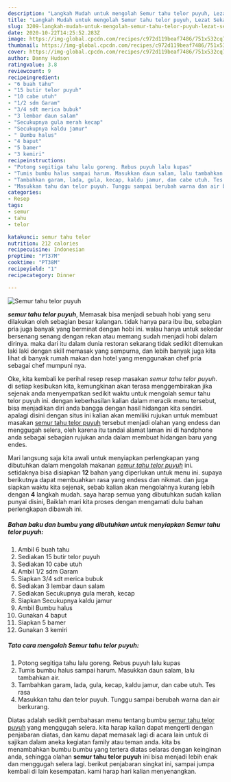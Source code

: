 ```yaml
---
description: "Langkah Mudah untuk mengolah Semur tahu telor puyuh, Lezat Sekali"
title: "Langkah Mudah untuk mengolah Semur tahu telor puyuh, Lezat Sekali"
slug: 3209-langkah-mudah-untuk-mengolah-semur-tahu-telor-puyuh-lezat-sekali
date: 2020-10-22T14:25:52.283Z
image: https://img-global.cpcdn.com/recipes/c972d119beaf7486/751x532cq70/semur-tahu-telor-puyuh-foto-resep-utama.jpg
thumbnail: https://img-global.cpcdn.com/recipes/c972d119beaf7486/751x532cq70/semur-tahu-telor-puyuh-foto-resep-utama.jpg
cover: https://img-global.cpcdn.com/recipes/c972d119beaf7486/751x532cq70/semur-tahu-telor-puyuh-foto-resep-utama.jpg
author: Danny Hudson
ratingvalue: 3.8
reviewcount: 9
recipeingredient:
- "6 buah tahu"
- "15 butir telor puyuh"
- "10 cabe utuh"
- "1/2 sdm Garam"
- "3/4 sdt merica bubuk"
- "3 lembar daun salam"
- "Secukupnya gula merah kecap"
- "Secukupnya kaldu jamur"
- " Bumbu halus"
- "4 baput"
- "5 bamer"
- "3 kemiri"
recipeinstructions:
- "Potong segitiga tahu lalu goreng. Rebus puyuh lalu kupas"
- "Tumis bumbu halus sampai harum. Masukkan daun salam, lalu tambahkan air."
- "Tambahkan garam, lada, gula, kecap, kaldu jamur, dan cabe utuh. Tes rasa"
- "Masukkan tahu dan telor puyuh. Tunggu sampai berubah warna dan air berkurang."
categories:
- Resep
tags:
- semur
- tahu
- telor

katakunci: semur tahu telor 
nutrition: 212 calories
recipecuisine: Indonesian
preptime: "PT37M"
cooktime: "PT38M"
recipeyield: "1"
recipecategory: Dinner

---
```



![Semur tahu telor puyuh](https://img-global.cpcdn.com/recipes/c972d119beaf7486/751x532cq70/semur-tahu-telor-puyuh-foto-resep-utama.jpg)

<b><i>semur tahu telor puyuh</i></b>, Memasak bisa menjadi sebuah hobi yang seru dilakukan oleh sebagian besar kalangan. tidak hanya para ibu ibu, sebagian pria juga banyak yang berminat dengan hobi ini. walau hanya untuk sekedar bersenang senang dengan rekan atau memang sudah menjadi hobi dalam dirinya. maka dari itu dalam dunia restoran sekarang tidak sedikit ditemukan laki laki dengan skill memasak yang sempurna, dan lebih banyak juga kita lihat di banyak rumah makan dan hotel yang menggunakan chef pria sebagai chef mumpuni nya.

Oke, kita kembali ke perihal resep resep masakan <i>semur tahu telor puyuh</i>. di setiap kesibukan kita, kemungkinan akan terasa menggembirakan jika sejenak anda menyempatkan sedikit waktu untuk mengolah semur tahu telor puyuh ini. dengan keberhasilan kalian dalam meracik menu tersebut, bisa menjadikan diri anda bangga dengan hasil hidangan kita sendiri. apalagi disini dengan situs ini kalian akan memiliki rujukan untuk membuat masakan <u>semur tahu telor puyuh</u> tersebut menjadi olahan yang endess dan menggugah selera, oleh karena itu tandai alamat laman ini di handphone anda sebagai sebagian rujukan anda dalam membuat hidangan baru yang endes.




Mari langsung saja kita awali untuk menyiapkan perlengkapan yang dibutuhkan dalam mengolah makanan <u><i>semur tahu telor puyuh</i></u> ini. setidaknya bisa disiapkan <b>12</b> bahan yang diperlukan untuk menu ini. supaya berikutnya dapat membuahkan rasa yang endess dan nikmat. dan juga siapkan waktu kita sejenak, sebab kalian akan mengolahnya kurang lebih dengan <b>4</b> langkah mudah. saya harap semua yang dibutuhkan sudah kalian punyai disini, Baiklah mari kita proses dengan mengamati dulu bahan perlengkapan dibawah ini.

<!--inarticleads1-->

##### Bahan baku dan bumbu yang dibutuhkan untuk menyiapkan Semur tahu telor puyuh:

1. Ambil 6 buah tahu
1. Sediakan 15 butir telor puyuh
1. Sediakan 10 cabe utuh
1. Ambil 1/2 sdm Garam
1. Siapkan 3/4 sdt merica bubuk
1. Sediakan 3 lembar daun salam
1. Sediakan Secukupnya gula merah, kecap
1. Siapkan Secukupnya kaldu jamur
1. Ambil  Bumbu halus
1. Gunakan 4 baput
1. Siapkan 5 bamer
1. Gunakan 3 kemiri




<!--inarticleads2-->

##### Tata cara mengolah Semur tahu telor puyuh:

1. Potong segitiga tahu lalu goreng. Rebus puyuh lalu kupas
1. Tumis bumbu halus sampai harum. Masukkan daun salam, lalu tambahkan air.
1. Tambahkan garam, lada, gula, kecap, kaldu jamur, dan cabe utuh. Tes rasa
1. Masukkan tahu dan telor puyuh. Tunggu sampai berubah warna dan air berkurang.




Diatas adalah sedikit pembahasan menu tentang bumbu <u>semur tahu telor puyuh</u> yang menggugah selera. kita harap kalian dapat mengerti dengan penjabaran diatas, dan kamu dapat memasak lagi di acara lain untuk di sajikan dalam aneka kegiatan family atau teman anda. kita bs menambahkan bumbu bumbu yang tertera diatas selaras dengan keinginan anda, sehingga olahan <b>semur tahu telor puyuh</b> ini bisa menjadi lebih enak dan menggugah selera lagi. berikut penjabaran singkat ini, sampai jumpa kembali di lain kesempatan. kami harap hari kalian menyenangkan.

